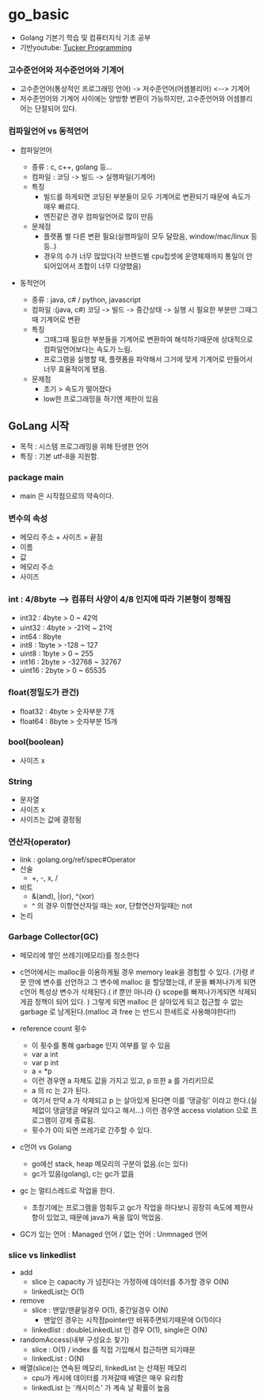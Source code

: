 # go_basic
- Golang 기본기 학습 및 컴퓨터지식 기초 공부
- 기반youtube: [Tucker Programming](https://www.youtube.com/channel/UCZp_ftx6UB_32VfVmlS3o_A)

### 고수준언어와 저수준언어와 기계어
- 고수준언어(통상적인 프로그래밍 언어) -> 저수준언어(어셈블리어) <--> 기계어
- 저수준언어와 기계어 사이에는 양방향 변환이 가능하지만, 고수준언어와 어셈블리어는 단절되어 있다.

### 컴파일언어 vs 동적언어
- 컴파일언어
  - 종류 : c, c++, golang 등...
  - 컴파일 : 코딩 -> 빌드 -> 실행파일(기계어)
  - 특징 
    - 빌드를 하게되면 코딩된 부분들이 모두 기계어로 변환되기 때문에 속도가 매우 빠르다.
    - 엔진같은 경우 컴파일언어로 많이 만듬
  - 문제점 
    - 플랫폼 별 다른 변환 필요(실행파일이 모두 달랐음, window/mac/linux 등등..)
    - 경우의 수가 너무 많았다(각 브랜드별 cpu칩셋에 운영체재까지 통일이 안되어있어서 조합이 너무 다양했음)
  
- 동적언어
  - 종류 : java, c# / python, javascript
  - 컴파일 :(java, c#) 코딩 -> 빌드 -> 중간상태 -> 실행 시 필요한 부분만 그때그때 기계어로 변환
  - 특징
    - 그때그때 필요한 부분들을 기계어로 변환하여 해석하기때문에 상대적으로 컴파일언어보다는 속도가 느림.
    - 프로그램을 실행할 때, 플랫폼을 파악해서 그거에 맞게 기계어로 만들어서 너무 효율적이게 됐음.
  - 문제점
    - 초기 > 속도가 떨어졌다
    - low한 프로그래밍을 하기엔 제한이 있음

## GoLang 시작
- 목적 : 시스템 프로그래밍을 위해 탄생한 언어
- 특징 : 기본 utf-8을 지원함.

### package main
- main 은 시작점으로의 약속이다.

### 변수의 속성
- 메모리 주소 + 사이즈 = 끝점
- 이름
- 값
- 메모리 주소
- 사이즈

### int : 4/8byte --> 컴퓨터 사양이 4/8 인지에 따라 기본형이 정해짐
- int32 : 4byte > 0 ~ 42억
- uint32 : 4byte > -21억 ~ 21억
- int64 : 8byte
- int8 : 1byte > -128 ~ 127
- uint8 : 1byte > 0 ~ 255
- int16 : 2byte > -32768 ~ 32767
- uint16 : 2byte > 0 ~ 65535 

### float(정밀도가 관건)
- float32 : 4byte > 숫자부분 7개
- float64 : 8byte > 숫자부분 15개

### bool(boolean) 
- 사이즈 x

### String
- 문자열
- 사이즈 x
- 사이즈는 값에 결정됨


### 연산자(operator)
- link : golang.org/ref/spec#Operator
- 산술 
  - +, -, x, /
- 비트
  - &(and), |(or), ^(xor)
  - ^ 의 경우 이항연산자일 때는 xor, 단항연산자일때는 not
- 논리

### Garbage Collector(GC)
- 메모리에 쌓인 쓰레기(메모리)를 청소한다
- c언어에서는 malloc을 이용하게될 경우 memory leak을 경험할 수 있다. (가령 if문 안에 변수를 선언하고 그 변수에 malloc 을 할당했는데, if 문을 빠져나가게 되면 c언어 특성상 변수가 삭제된다.( if 뿐만 아니라 {} scope를 빠져나가게되면 삭제되게끔 정책이 되어 있다. ) 그렇게 되면 malloc 은 살아있게 되고 접근할 수 없는 garbage 로 남게된다.(malloc 과 free 는 반드시 한세트로 사용해야한다!!)
- reference count 횟수
  - 이 횟수를 통해 garbage 인지 여부를 알 수 있음
  - var a int
  - var p int
  - a = *p
  - 이런 경우엔 a 자체도 값을 가지고 있고, p 또한 a 를 가리키므로
  - a 의 rc 는 2가 된다.
  - 여기서 만약 a 가 삭제되고 p 는 살아있게 된다면 이를 '댕글링' 이라고 한다.(실체없이 댕글댕글 매달려 있다고 해서...) 이런 경우엔 access violation 으로 프로그램이 강제 종료됨.
  - 횟수가 0이 되면 쓰레기로 간주할 수 있다.

- c언어 vs Golang
  - go에선 stack, heap 메모리의 구분이 없음.(c는 있다)
  - gc가 있음(golang), c는 gc가 없음
- gc 는 멀티스레드로 작업을 한다.
  - 초창기에는 프로그램을 멈춰두고 gc가 작업을 하다보니 굉장히 속도에 제한사항이 있었고, 때문에 java가 욕을 많이 먹었음.
- GC가 있는 언어 : Managed 언어 / 없는 언어 : Unmnaged 언어

### slice vs linkedlist
- add
  - slice 는 capacity 가 넘친다는 가정하에 데이터를 추가할 경우 O(N)
  - linkedList는 O(1)
- remove
  - slice : 맨앞/맨끝일경우 O(1), 중간일경우 O(N)
    - 맨앞인 경우는 시작점pointer만 바꿔주면되기때문에 O(1)이다
  - linkedlist : doubleLinkedList 인 경우 O(1), single은 O(N)
- randomAccess(내부 구성요소 찾기)
  - slice : O(1) / index 를 직접 기입해서 접근하면 되기때문
  - linkedList : O(N)
- 배열(slice)는 연속된 메모리, linkedList 는 산재된 메모리
  - cpu가 캐시에 데이터를 가져갈때 배열은 매우 유리함
  - linkedList 는 '캐시미스' 가 계속 날 확률이 높음
